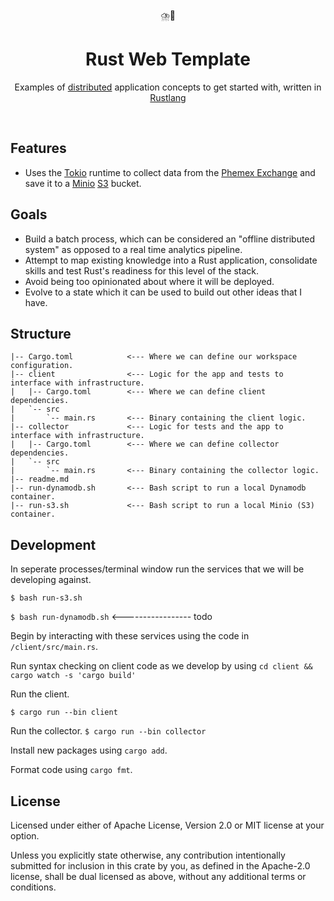 <div align="center">
   ⛈️🦀
</div>

<h1 align="center">
  Rust Web Template
</h1>

<p align="center">
   Examples of <a href="https://aws.amazon.com/builders-library/challenges-with-distributed-systems/">distributed</a> application concepts to get started with, written in <a href="https://www.rust-lang.org/">Rustlang</a> 
</p>

<br />

## Features

- Uses the [Tokio](https://tokio.rs/) runtime to collect data from the [Phemex Exchange](https://phemex.com/) and save it to
  a [Minio](https://min.io/) [S3](https://aws.amazon.com/s3/) bucket.

## Goals

- Build a batch process, which can be considered an "offline distributed system" as opposed to a real time analytics pipeline.
- Attempt to map existing knowledge into a Rust application, consolidate skills and test Rust's readiness for this level of the stack.
- Avoid being too opinionated about where it will be deployed.
- Evolve to a state which it can be used to build out other ideas that I have.

## Structure

```
|-- Cargo.toml            <--- Where we can define our workspace configuration.
|-- client                <--- Logic for the app and tests to interface with infrastructure.
|   |-- Cargo.toml        <--- Where we can define client dependencies.
|   `-- src
|       `-- main.rs       <--- Binary containing the client logic.
|-- collector             <--- Logic for tests and the app to interface with infrastructure.
|   |-- Cargo.toml        <--- Where we can define collector dependencies.
|   `-- src
|       `-- main.rs       <--- Binary containing the collector logic.
|-- readme.md
|-- run-dynamodb.sh       <--- Bash script to run a local Dynamodb container.
|-- run-s3.sh             <--- Bash script to run a local Minio (S3) container.
```

## Development

In seperate processes/terminal window run the services that we will be developing against.

`$ bash run-s3.sh`

`$ bash run-dynamodb.sh` <----------------- todo

Begin by interacting with these services using the code in `/client/src/main.rs`.

Run syntax checking on client code as we develop by using `cd client && cargo watch -s 'cargo build'`

Run the client.

`$ cargo run --bin client`

Run the collector.
`$ cargo run --bin collector`

Install new packages using `cargo add`.

Format code using `cargo fmt`.

## License

Licensed under either of Apache License, Version 2.0 or MIT license at your option.

Unless you explicitly state otherwise, any contribution intentionally submitted for inclusion in this crate by you, as defined in the Apache-2.0 license, shall be dual licensed as above, without any additional terms or conditions.
